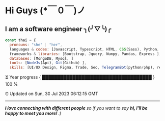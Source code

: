 
# Hi Guys  (*￣０￣)ノ
## I am a software engineer  ╮(╯▽╰)╭ 

```javascript
const thai = {
  pronouns: "she" | "her",
  languages & codes: [Javascript, Typescript, HTML, CSS(Sass), Python, Php, Markdown ],
  frameworks & libraries: [Bootstrap, Jquery, Numpy, Pandas, Express ],
  databases: [MongoDB, Mysql, ]
  tools: [NodeJs(Api), Git(Github) ],
  skills: [UI/UX Design, Figma, Trade, Seo, TelegramBot(python/php), responsive-designe ],

```

⏳ Year progress { ████████████████████████████████████ } 100 %

⏰ Updated on Sun, 30 Jul 2023 06:12:15 GMT

---

<em><b>I love connecting with different people</b> so if you want to say <b>hi, I'll be happy to meet you more!</b> :)</em>

